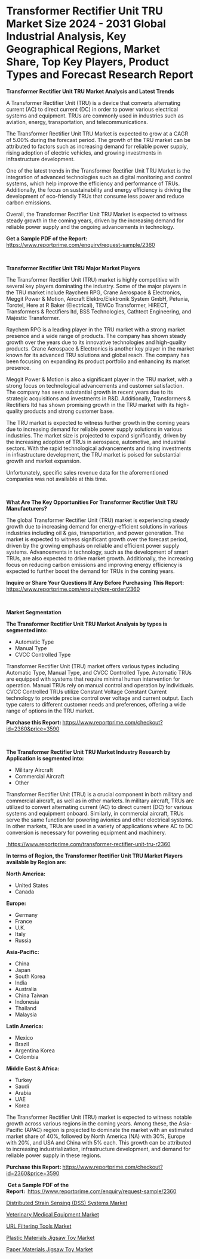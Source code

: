 <p><h1>Transformer Rectifier Unit TRU Market Size 2024 - 2031 Global Industrial Analysis, Key Geographical Regions, Market Share, Top Key Players, Product Types and Forecast Research Report</h1></p><p><strong>Transformer Rectifier Unit TRU Market Analysis and Latest Trends</strong></p>
<p><p>A Transformer Rectifier Unit (TRU) is a device that converts alternating current (AC) to direct current (DC) in order to power various electrical systems and equipment. TRUs are commonly used in industries such as aviation, energy, transportation, and telecommunications.</p><p>The Transformer Rectifier Unit TRU Market is expected to grow at a CAGR of 5.00% during the forecast period. The growth of the TRU market can be attributed to factors such as increasing demand for reliable power supply, rising adoption of electric vehicles, and growing investments in infrastructure development.</p><p>One of the latest trends in the Transformer Rectifier Unit TRU Market is the integration of advanced technologies such as digital monitoring and control systems, which help improve the efficiency and performance of TRUs. Additionally, the focus on sustainability and energy efficiency is driving the development of eco-friendly TRUs that consume less power and reduce carbon emissions.</p><p>Overall, the Transformer Rectifier Unit TRU Market is expected to witness steady growth in the coming years, driven by the increasing demand for reliable power supply and the ongoing advancements in technology.</p></p>
<p><strong>Get a Sample PDF of the Report:&nbsp;</strong> <a href="https://www.reportprime.com/enquiry/request-sample/2360">https://www.reportprime.com/enquiry/request-sample/2360</a></p>
<p>&nbsp;</p>
<p><strong>Transformer Rectifier Unit TRU Major Market Players</strong></p>
<p><p>The Transformer Rectifier Unit (TRU) market is highly competitive with several key players dominating the industry. Some of the major players in the TRU market include Raychem RPG, Crane Aerospace & Electronics, Meggit Power & Motion, Aircraft Elektro/Elektronik System GmbH, Petunia, Torotel, Here at R Baker (Electrical), TEMCo Transformer, HIRECT, Transformers & Rectifiers ltd, BSS Technologies, Cathtect Engineering, and Majestic Transformer.</p><p>Raychem RPG is a leading player in the TRU market with a strong market presence and a wide range of products. The company has shown steady growth over the years due to its innovative technologies and high-quality products. Crane Aerospace & Electronics is another key player in the market known for its advanced TRU solutions and global reach. The company has been focusing on expanding its product portfolio and enhancing its market presence.</p><p>Meggit Power & Motion is also a significant player in the TRU market, with a strong focus on technological advancements and customer satisfaction. The company has seen substantial growth in recent years due to its strategic acquisitions and investments in R&D. Additionally, Transformers & Rectifiers ltd has shown promising growth in the TRU market with its high-quality products and strong customer base.</p><p>The TRU market is expected to witness further growth in the coming years due to increasing demand for reliable power supply solutions in various industries. The market size is projected to expand significantly, driven by the increasing adoption of TRUs in aerospace, automotive, and industrial sectors. With the rapid technological advancements and rising investments in infrastructure development, the TRU market is poised for substantial growth and market expansion.</p><p>Unfortunately, specific sales revenue data for the aforementioned companies was not available at this time.</p></p>
<p>&nbsp;</p>
<p><strong>What Are The Key Opportunities For Transformer Rectifier Unit TRU Manufacturers?</strong></p>
<p><p>The global Transformer Rectifier Unit (TRU) market is experiencing steady growth due to increasing demand for energy-efficient solutions in various industries including oil & gas, transportation, and power generation. The market is expected to witness significant growth over the forecast period, driven by the growing emphasis on reliable and efficient power supply systems. Advancements in technology, such as the development of smart TRUs, are also expected to drive market growth. Additionally, the increasing focus on reducing carbon emissions and improving energy efficiency is expected to further boost the demand for TRUs in the coming years.</p></p>
<p><strong>Inquire or Share Your Questions If Any Before Purchasing This Report:</strong> <a href="https://www.reportprime.com/enquiry/pre-order/2360">https://www.reportprime.com/enquiry/pre-order/2360</a></p>
<p>&nbsp;</p>
<p><strong>Market Segmentation</strong></p>
<p><strong>The Transformer Rectifier Unit TRU Market Analysis by types is segmented into:</strong></p>
<p><ul><li>Automatic Type</li><li>Manual Type</li><li>CVCC Controlled Type</li></ul></p>
<p><p>Transformer Rectifier Unit (TRU) market offers various types including Automatic Type, Manual Type, and CVCC Controlled Type. Automatic TRUs are equipped with systems that require minimal human intervention for operation. Manual TRUs rely on manual control and operation by individuals. CVCC Controlled TRUs utilize Constant Voltage Constant Current technology to provide precise control over voltage and current output. Each type caters to different customer needs and preferences, offering a wide range of options in the TRU market.</p></p>
<p><strong>Purchase this Report:&nbsp;</strong><a href="https://www.reportprime.com/checkout?id=2360&price=3590">https://www.reportprime.com/checkout?id=2360&price=3590</a></p>
<p>&nbsp;</p>
<p><strong>The Transformer Rectifier Unit TRU Market Industry Research by Application is segmented into:</strong></p>
<p><ul><li>Military Aircraft</li><li>Commercial Aircraft</li><li>Other</li></ul></p>
<p><p>Transformer Rectifier Unit (TRU) is a crucial component in both military and commercial aircraft, as well as in other markets. In military aircraft, TRUs are utilized to convert alternating current (AC) to direct current (DC) for various systems and equipment onboard. Similarly, in commercial aircraft, TRUs serve the same function for powering avionics and other electrical systems. In other markets, TRUs are used in a variety of applications where AC to DC conversion is necessary for powering equipment and machinery.</p></p>
<p><a href="https://www.reportprime.com/transformer-rectifier-unit-tru-r2360">&nbsp;https://www.reportprime.com/transformer-rectifier-unit-tru-r2360</a></p>
<p><strong>In terms of Region, the Transformer Rectifier Unit TRU Market Players available by Region are:</strong></p>
<p>
    <p> <strong> North America: </strong>
        <ul>
            <li>United States</li>
            <li>Canada</li>
        </ul>
        </p> 
    <p> <strong> Europe: </strong>
        <ul>
            <li>Germany</li>
            <li>France</li>
            <li>U.K.</li>
            <li>Italy</li>
            <li>Russia</li>
        </ul>
        </p> 
    <p> <strong> Asia-Pacific: </strong>
        <ul>
            <li>China</li>
            <li>Japan</li>
            <li>South Korea</li>
            <li>India</li>
            <li>Australia</li>
            <li>China Taiwan</li>
            <li>Indonesia</li>
            <li>Thailand</li>
            <li>Malaysia</li>
        </ul>
        </p> 
    <p> <strong> Latin America: </strong>
        <ul>
            <li>Mexico</li>
            <li>Brazil</li>
            <li>Argentina Korea</li>
            <li>Colombia</li>
        </ul>
        </p> 
    <p> <strong> Middle East & Africa: </strong>
        <ul>
            <li>Turkey</li>
            <li>Saudi</li>
            <li>Arabia</li>
            <li>UAE</li>
            <li>Korea</li>
        </ul>
    </p>
    </p>
<p><p>The Transformer Rectifier Unit (TRU) market is expected to witness notable growth across various regions in the coming years. Among these, the Asia-Pacific (APAC) region is projected to dominate the market with an estimated market share of 40%, followed by North America (NA) with 30%, Europe with 20%, and USA and China with 5% each. This growth can be attributed to increasing industrialization, infrastructure development, and demand for reliable power supply in these regions.</p></p>
<p><strong>Purchase this Report: </strong><a href="https://www.reportprime.com/checkout?id=2360&price=3590">https://www.reportprime.com/checkout?id=2360&price=3590</a></p>
<p>&nbsp;<strong>Get a Sample PDF of the Report:&nbsp;&nbsp;</strong><a href="https://www.reportprime.com/enquiry/request-sample/2360">https://www.reportprime.com/enquiry/request-sample/2360</a></p>
<p><strong></strong></p>
<p><p><a href="https://www.linkedin.com/pulse/global-distributed-strain-sensing-dss-systems-market-size-q6whe">Distributed Strain Sensing (DSS) Systems Market</a></p><p><a href="https://issuu.com/reportprime-2/docs/veterinary-medical-equipment-market-size-2030.pptx">Veterinary Medical Equipment Market</a></p><p><a href="https://www.linkedin.com/pulse/navigating-global-url-filtering-tools-market-landscape-trends-chqgc">URL Filtering Tools Market</a></p><p><a href="https://medium.com/@eujr673/strategic-insights-into-global-plastic-materials-jigsaw-toy-market-trends-2024-2031-covered-in-b8fc73d84495">Plastic Materials Jigsaw Toy Market</a></p><p><a href="https://medium.com/@eujr673/global-paper-materials-jigsaw-toy-market-size-is-expected-to-experience-a-cagr-of-10-6-f7bced063b43">Paper Materials Jigsaw Toy Market</a></p></p>